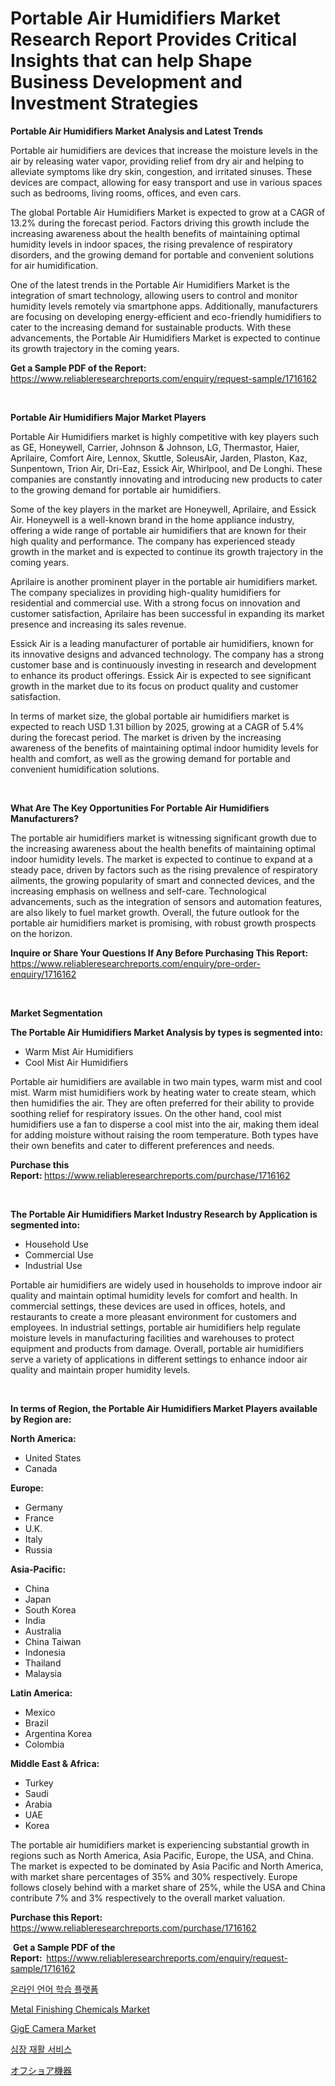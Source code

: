 <p><h1>Portable Air Humidifiers Market Research Report Provides Critical Insights that can help Shape Business Development and Investment Strategies</h1></p><p><strong>Portable Air Humidifiers Market Analysis and Latest Trends</strong></p>
<p><p>Portable air humidifiers are devices that increase the moisture levels in the air by releasing water vapor, providing relief from dry air and helping to alleviate symptoms like dry skin, congestion, and irritated sinuses. These devices are compact, allowing for easy transport and use in various spaces such as bedrooms, living rooms, offices, and even cars.</p><p>The global Portable Air Humidifiers Market is expected to grow at a CAGR of 13.2% during the forecast period. Factors driving this growth include the increasing awareness about the health benefits of maintaining optimal humidity levels in indoor spaces, the rising prevalence of respiratory disorders, and the growing demand for portable and convenient solutions for air humidification.</p><p>One of the latest trends in the Portable Air Humidifiers Market is the integration of smart technology, allowing users to control and monitor humidity levels remotely via smartphone apps. Additionally, manufacturers are focusing on developing energy-efficient and eco-friendly humidifiers to cater to the increasing demand for sustainable products. With these advancements, the Portable Air Humidifiers Market is expected to continue its growth trajectory in the coming years.</p></p>
<p><strong>Get a Sample PDF of the Report:&nbsp;</strong> <a href="https://www.reliableresearchreports.com/enquiry/request-sample/1716162">https://www.reliableresearchreports.com/enquiry/request-sample/1716162</a></p>
<p>&nbsp;</p>
<p><strong>Portable Air Humidifiers Major Market Players</strong></p>
<p><p>Portable Air Humidifiers market is highly competitive with key players such as GE, Honeywell, Carrier, Johnson & Johnson, LG, Thermastor, Haier, Aprilaire, Comfort Aire, Lennox, Skuttle, SoleusAir, Jarden, Plaston, Kaz, Sunpentown, Trion Air, Dri-Eaz, Essick Air, Whirlpool, and De Longhi. These companies are constantly innovating and introducing new products to cater to the growing demand for portable air humidifiers.</p><p>Some of the key players in the market are Honeywell, Aprilaire, and Essick Air. Honeywell is a well-known brand in the home appliance industry, offering a wide range of portable air humidifiers that are known for their high quality and performance. The company has experienced steady growth in the market and is expected to continue its growth trajectory in the coming years.</p><p>Aprilaire is another prominent player in the portable air humidifiers market. The company specializes in providing high-quality humidifiers for residential and commercial use. With a strong focus on innovation and customer satisfaction, Aprilaire has been successful in expanding its market presence and increasing its sales revenue.</p><p>Essick Air is a leading manufacturer of portable air humidifiers, known for its innovative designs and advanced technology. The company has a strong customer base and is continuously investing in research and development to enhance its product offerings. Essick Air is expected to see significant growth in the market due to its focus on product quality and customer satisfaction.</p><p>In terms of market size, the global portable air humidifiers market is expected to reach USD 1.31 billion by 2025, growing at a CAGR of 5.4% during the forecast period. The market is driven by the increasing awareness of the benefits of maintaining optimal indoor humidity levels for health and comfort, as well as the growing demand for portable and convenient humidification solutions.</p></p>
<p>&nbsp;</p>
<p><strong>What Are The Key Opportunities For Portable Air Humidifiers Manufacturers?</strong></p>
<p><p>The portable air humidifiers market is witnessing significant growth due to the increasing awareness about the health benefits of maintaining optimal indoor humidity levels. The market is expected to continue to expand at a steady pace, driven by factors such as the rising prevalence of respiratory ailments, the growing popularity of smart and connected devices, and the increasing emphasis on wellness and self-care. Technological advancements, such as the integration of sensors and automation features, are also likely to fuel market growth. Overall, the future outlook for the portable air humidifiers market is promising, with robust growth prospects on the horizon.</p></p>
<p><strong>Inquire or Share Your Questions If Any Before Purchasing This Report:</strong> <a href="https://www.reliableresearchreports.com/enquiry/pre-order-enquiry/1716162">https://www.reliableresearchreports.com/enquiry/pre-order-enquiry/1716162</a></p>
<p>&nbsp;</p>
<p><strong>Market Segmentation</strong></p>
<p><strong>The Portable Air Humidifiers Market Analysis by types is segmented into:</strong></p>
<p><ul><li>Warm Mist Air Humidifiers</li><li>Cool Mist Air Humidifiers</li></ul></p>
<p><p>Portable air humidifiers are available in two main types, warm mist and cool mist. Warm mist humidifiers work by heating water to create steam, which then humidifies the air. They are often preferred for their ability to provide soothing relief for respiratory issues. On the other hand, cool mist humidifiers use a fan to disperse a cool mist into the air, making them ideal for adding moisture without raising the room temperature. Both types have their own benefits and cater to different preferences and needs.</p></p>
<p><strong>Purchase this Report:&nbsp;</strong><a href="https://www.reliableresearchreports.com/purchase/1716162">https://www.reliableresearchreports.com/purchase/1716162</a></p>
<p>&nbsp;</p>
<p><strong>The Portable Air Humidifiers Market Industry Research by Application is segmented into:</strong></p>
<p><ul><li>Household Use</li><li>Commercial Use</li><li>Industrial Use</li></ul></p>
<p><p>Portable air humidifiers are widely used in households to improve indoor air quality and maintain optimal humidity levels for comfort and health. In commercial settings, these devices are used in offices, hotels, and restaurants to create a more pleasant environment for customers and employees. In industrial settings, portable air humidifiers help regulate moisture levels in manufacturing facilities and warehouses to protect equipment and products from damage. Overall, portable air humidifiers serve a variety of applications in different settings to enhance indoor air quality and maintain proper humidity levels.</p></p>
<p>&nbsp;</p>
<p><strong>In terms of Region, the Portable Air Humidifiers Market Players available by Region are:</strong></p>
<p>
    <p> <strong> North America: </strong>
        <ul>
            <li>United States</li>
            <li>Canada</li>
        </ul>
        </p> 
    <p> <strong> Europe: </strong>
        <ul>
            <li>Germany</li>
            <li>France</li>
            <li>U.K.</li>
            <li>Italy</li>
            <li>Russia</li>
        </ul>
        </p> 
    <p> <strong> Asia-Pacific: </strong>
        <ul>
            <li>China</li>
            <li>Japan</li>
            <li>South Korea</li>
            <li>India</li>
            <li>Australia</li>
            <li>China Taiwan</li>
            <li>Indonesia</li>
            <li>Thailand</li>
            <li>Malaysia</li>
        </ul>
        </p> 
    <p> <strong> Latin America: </strong>
        <ul>
            <li>Mexico</li>
            <li>Brazil</li>
            <li>Argentina Korea</li>
            <li>Colombia</li>
        </ul>
        </p> 
    <p> <strong> Middle East & Africa: </strong>
        <ul>
            <li>Turkey</li>
            <li>Saudi</li>
            <li>Arabia</li>
            <li>UAE</li>
            <li>Korea</li>
        </ul>
    </p>
    </p>
<p><p>The portable air humidifiers market is experiencing substantial growth in regions such as North America, Asia Pacific, Europe, the USA, and China. The market is expected to be dominated by Asia Pacific and North America, with market share percentages of 35% and 30% respectively. Europe follows closely behind with a market share of 25%, while the USA and China contribute 7% and 3% respectively to the overall market valuation.</p></p>
<p><strong>Purchase this Report: </strong><a href="https://www.reliableresearchreports.com/purchase/1716162">https://www.reliableresearchreports.com/purchase/1716162</a></p>
<p>&nbsp;<strong>Get a Sample PDF of the Report:&nbsp;&nbsp;</strong><a href="https://www.reliableresearchreports.com/enquiry/request-sample/1716162">https://www.reliableresearchreports.com/enquiry/request-sample/1716162</a></p>
<p><strong></strong></p>
<p><p><a href="https://medium.com/@cierrahayes645/%EC%98%A8%EB%9D%BC%EC%9D%B8-%EC%96%B8%EC%96%B4-%ED%95%99%EC%8A%B5-%ED%94%8C%EB%9E%AB%ED%8F%BC-%EC%8B%9C%EC%9E%A5-%EA%B7%9C%EB%AA%A8-%EC%8B%9C%EC%9E%A5-%EC%A0%84%EB%A7%9D-%EB%B0%8F-%EC%8B%9C%EC%9E%A5-%EC%98%88%EC%B8%A1-2024%EB%85%84%EB%B6%80%ED%84%B0-2031%EB%85%84%EA%B9%8C%EC%A7%80-8d844cf0b583">온라인 언어 학습 플랫폼</a></p><p><a href="https://view.publitas.com/reportprime-1/metal-finishing-chemicals-market-analysis-and-market-size-global-industry-overview-market-segmentation-and-forecast-2024-to-2031/">Metal Finishing Chemicals Market</a></p><p><a href="https://view.publitas.com/reportprime-1/gige-camera-market-dynamics-2024-2031-also-about-its-market-trends-projections-and-opportunities/">GigE Camera Market</a></p><p><a href="https://medium.com/@laurendeveaucook9x6z9jm15gi/%EC%8B%AC%EC%9E%A5-%EC%9E%AC%ED%99%9C-%EC%84%9C%EB%B9%84%EC%8A%A4-%EC%8B%9C%EC%9E%A5-%EC%A2%85%EB%A5%98-%EC%9D%91%EC%9A%A9-%EB%B0%8F-%EC%A7%80%EB%A6%AC%EC%97%90-%EB%8C%80%ED%95%9C-%ED%8F%AC%EA%B4%84%EC%A0%81-%ED%8F%89%EA%B0%80-95d32093b62c">심장 재활 서비스</a></p><p><a href="https://medium.com/@samirmayert1/2024%E5%B9%B4%E3%81%8B%E3%82%892031%E5%B9%B4%E3%81%AE%E6%9C%9F%E9%96%93%E3%81%AB%E4%BA%88%E6%B8%AC%E3%81%95%E3%82%8C%E3%82%8B%E3%82%AA%E3%83%95%E3%82%B7%E3%83%A7%E3%82%A2%E6%A9%9F%E5%99%A8%E5%B8%82%E5%A0%B4%E3%81%AE%E3%83%88%E3%83%AC%E3%83%B3%E3%83%89%E3%81%A8%E5%B8%82%E5%A0%B4%E5%88%86%E6%9E%90-23ebe919e5ac">オフショア機器</a></p></p>